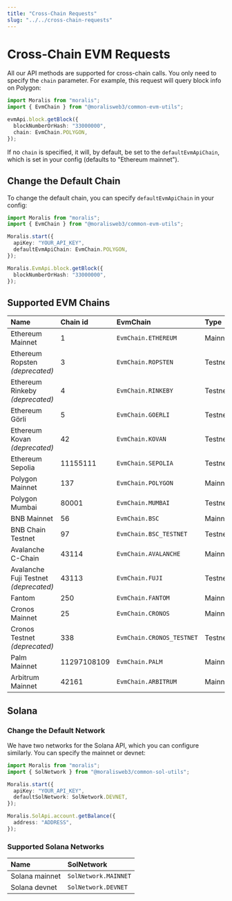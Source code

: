```yaml
---
title: "Cross-Chain Requests"
slug: "../../cross-chain-requests"
---
```


# Cross-Chain EVM Requests

All our API methods are supported for cross-chain calls. You only need to specify the `chain` parameter. For example, this request will query block info on Polygon:

```typescript
import Moralis from "moralis";
import { EvmChain } from "@moralisweb3/common-evm-utils";

evmApi.block.getBlock({
  blockNumberOrHash: "33000000",
  chain: EvmChain.POLYGON,
});
```

If no `chain` is specified, it will, by default, be set to the `defaultEvmApiChain`, which is set in your config (defaults to "Ethereum mainnet").

## Change the Default Chain

To change the default chain, you can specify `defaultEvmApiChain` in your config:

```typescript
import Moralis from "moralis";
import { EvmChain } from "@moralisweb3/common-evm-utils";

Moralis.start({
  apiKey: "YOUR_API_KEY",
  defaultEvmApiChain: EvmChain.POLYGON,
});

Moralis.EvmApi.block.getBlock({
  blockNumberOrHash: "33000000",
});
```

## Supported EVM Chains

| Name                                  | Chain id    | EvmChain                  | Type    |
| :------------------------------------ | :---------- | :------------------------ | :------ |
| Ethereum Mainnet                      | 1           | `EvmChain.ETHEREUM`       | Mainnet |
| Ethereum Ropsten _(deprecated)_       | 3           | `EvmChain.ROPSTEN`        | Testnet |
| Ethereum Rinkeby _(deprecated)_       | 4           | `EvmChain.RINKEBY`        | Testnet |
| Ethereum Görli                        | 5           | `EvmChain.GOERLI`         | Testnet |
| Ethereum Kovan _(deprecated)_         | 42          | `EvmChain.KOVAN`          | Testnet |
| Ethereum Sepolia                      | 11155111    | `EvmChain.SEPOLIA`        | Testnet |
| Polygon Mainnet                       | 137         | `EvmChain.POLYGON`        | Mainnet |
| Polygon Mumbai                        | 80001       | `EvmChain.MUMBAI`         | Testnet |
| BNB Mainnet                           | 56          | `EvmChain.BSC`            | Mainnet |
| BNB Chain Testnet                     | 97          | `EvmChain.BSC_TESTNET`    | Testnet |
| Avalanche C-Chain                     | 43114       | `EvmChain.AVALANCHE`      | Mainnet |
| Avalanche Fuji Testnet _(deprecated)_ | 43113       | `EvmChain.FUJI`           | Testnet |
| Fantom                                | 250         | `EvmChain.FANTOM`         | Mainnet |
| Cronos Mainnet                        | 25          | `EvmChain.CRONOS`         | Mainnet |
| Cronos Testnet _(deprecated)_         | 338         | `EvmChain.CRONOS_TESTNET` | Testnet |
| Palm Mainnet                          | 11297108109 | `EvmChain.PALM`           | Mainnet |
| Arbitrum Mainnet                      | 42161       | `EvmChain.ARBITRUM`       | Mainnet |

## Solana

### Change the Default Network

We have two networks for the Solana API, which you can configure similarly. You can specify the mainnet or devnet:

```typescript
import Moralis from "moralis";
import { SolNetwork } from "@moralisweb3/common-sol-utils";

Moralis.start({
  apiKey: "YOUR_API_KEY",
  defaultSolNetwork: SolNetwork.DEVNET,
});

Moralis.SolApi.account.getBalance({
  address: "ADDRESS",
});
```

### Supported Solana Networks

| Name           | SolNetwork           |
| :------------- | :------------------- |
| Solana mainnet | `SolNetwork.MAINNET` |
| Solana devnet  | `SolNetwork.DEVNET`  |
